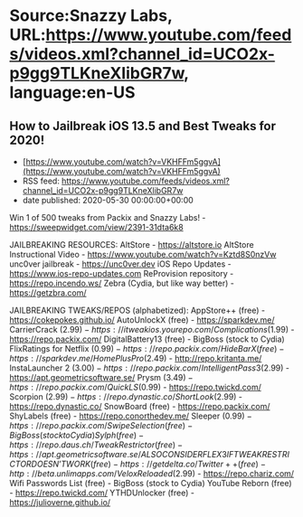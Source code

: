 # Source:Snazzy Labs, URL:https://www.youtube.com/feeds/videos.xml?channel_id=UCO2x-p9gg9TLKneXlibGR7w, language:en-US

## How to Jailbreak iOS 13.5 and Best Tweaks for 2020!
 - [https://www.youtube.com/watch?v=VKHFFm5ggvA](https://www.youtube.com/watch?v=VKHFFm5ggvA)
 - RSS feed: https://www.youtube.com/feeds/videos.xml?channel_id=UCO2x-p9gg9TLKneXlibGR7w
 - date published: 2020-05-30 00:00:00+00:00

Win 1 of 500 tweaks from Packix and Snazzy Labs! - https://sweepwidget.com/view/2391-31dta6k8

JAILBREAKING RESOURCES:
AltStore - https://altstore.io
AltStore Instructional Video - https://www.youtube.com/watch?v=Kztd8S0nzVw
unc0ver jailbreak - https://unc0ver.dev
iOS Repo Updates - https://www.ios-repo-updates.com
ReProvision repository - https://repo.incendo.ws/
Zebra (Cydia, but like way better) - https://getzbra.com/

JAILBREAKING TWEAKS/REPOS (alphabetized):
AppStore++ (free) - https://cokepokes.github.io/
AutoUnlockX (free) - https://sparkdev.me/
CarrierCrack ($2.99) - https://itweakios.yourepo.com/
Complications ($1.99) - https://repo.packix.com/
DigitalBattery13 (free) - BigBoss (stock to Cydia)
FlixRatings for Netflix ($0.99) - https://repo.packix.com/
HideBarX (free) - https://sparkdev.me/
HomePlus Pro ($2.49) - http://repo.kritanta.me/
InstaLauncher 2 ($3.00) - https://repo.packix.com/
IntelligentPass 3 ($2.99) - https://apt.geometricsoftware.se/
Prysm ($3.49) - https://repo.packix.com/
QuickLS ($0.99) - https://repo.twickd.com/
Scorpion ($2.99) - https://repo.dynastic.co/
ShortLook ($2.99) - https://repo.dynastic.co/
SnowBoard (free) - https://repo.packix.com/
ShyLabels (free) - https://repo.conorthedev.me/
Sleeper ($0.99) - https://repo.packix.com/
SwipeSelection (free) - BigBoss (stock to Cydia)
Sylph (free) - https://repo.daus.ch/
TweakRestrictor (free) - https://apt.geometricsoftware.se/
ALSO CONSIDER FLEX 3 IF TWEAK RESTRICTOR DOESN’T WORK (free) - https://getdelta.co/
Twitter ++ (free) - http://beta.unlimapps.com/
Velox Reloaded ($2.99) - https://repo.chariz.com/
Wifi Passwords List (free) - BigBoss (stock to Cydia)
YouTube Reborn (free) - https://repo.twickd.com/
YTHDUnlocker (free) - https://julioverne.github.io/

